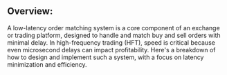 ## Overview:

A low-latency order matching system is a core component of an exchange or trading platform, designed to handle and match buy and sell orders with minimal delay. In high-frequency trading (HFT), speed is critical because even microsecond delays can impact profitability. Here's a breakdown of how to design and implement such a system, with a focus on latency minimization and efficiency.
